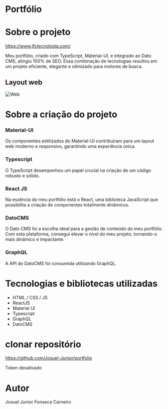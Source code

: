 # Portfólio

# Sobre o projeto

https://www.jfctecnologia.com/

 
Meu portfólio, criado com TypeScript, 
Material-UI, e integrado ao Dato CMS, atingiu 100% de SEO. Essa combinação de 
tecnologias resultou em um projeto eficiente, elegante e otimizado para motores de busca.

## Layout web
![Web](https://www.datocms-assets.com/115877/1705517291-100.png)



# Sobre a criação do projeto

### Material-UI

Os componentes estilizados do Material-UI contribuíram para um layout 
web moderno e responsivo, garantindo uma experiência única.

### Typescript

O TypeScript desempenhou um papel crucial na criação de um código robusto e sólido.

### React JS

Na essência do meu portfólio está o React, uma biblioteca JavaScript que possibilita a criação de componentes totalmente dinâmicos.



### DatoCMS

O Dato CMS foi a escolha ideal para a gestão de conteúdo do meu portfólio. Com esta plataforma, consegui elevar o nível do meu projeto, tornando-o mais dinâmico e impactante.

### GraphQL

A API do DatoCMS foi consumida utilizando GraphQL.


# Tecnologias e bibliotecas utilizadas

- HTML / CSS / JS
- ReactJS
- Material UI
- Typescript
- GraphQL
- DatoCMS


# clonar repositório
https://github.com/Josuel-Junior/portfolio

Token desativado


# Autor

Josuel Junior Fonseca Carneiro
